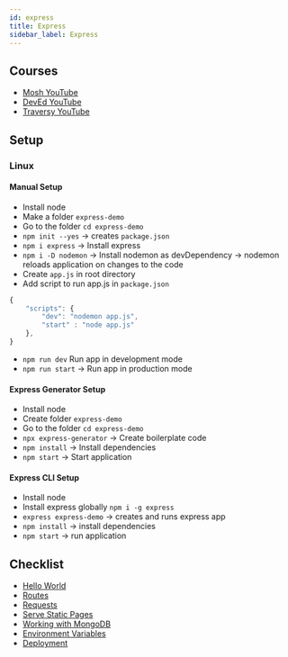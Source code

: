 ```yaml
---
id: express
title: Express
sidebar_label: Express
---
```


## Courses

- [Mosh YouTube](https://www.youtube.com/watch?v=pKd0Rpw7O48)
- [DevEd YouTube](https://www.youtube.com/watch?v=vjf774RKrLc)
- [Traversy YouTube](https://www.youtube.com/watch?v=L72fhGm1tfE)

## Setup

### Linux

#### Manual Setup

- Install node
- Make a folder ```express-demo```
- Go to the folder ```cd express-demo```
- ```npm init --yes``` &rarr; creates ```package.json```
- ```npm i express``` &rarr; Install express
- ```npm i -D nodemon``` &rarr; Install nodemon as devDependency &rarr; nodemon reloads application on changes to the code
- Create ```app.js``` in root directory
- Add script to run app.js in ```package.json```

```js title="package.json"
{
    "scripts": {
        "dev": "nodemon app.js",
        "start" : "node app.js"
    },
}
```

- ```npm run dev``` Run app in development mode
- ```npm run start``` &rarr; Run app in production mode

#### Express Generator Setup

- Install node
- Create folder ```express-demo```
- Go to the folder ```cd express-demo```
- ```npx express-generator``` &rarr; Create boilerplate code
- ```npm install``` &rarr; Install dependencies
- ```npm start``` &rarr; Start application

#### Express CLI Setup

- Install node
- Install express globally ```npm i -g express```
- ```express express-demo``` &rarr; creates and runs express app
- ```npm install``` &rarr; install dependencies
- ```npm start``` &rarr; run application

## Checklist

- [Hello World](express-hello-world)
- [Routes](express-routes)
- [Requests](express-requests)
- [Serve Static Pages](express-static)
- [Working with MongoDB](express-mongo)
- [Environment Variables](express-env)
- [Deployment](../../deployment/heroku#express)
